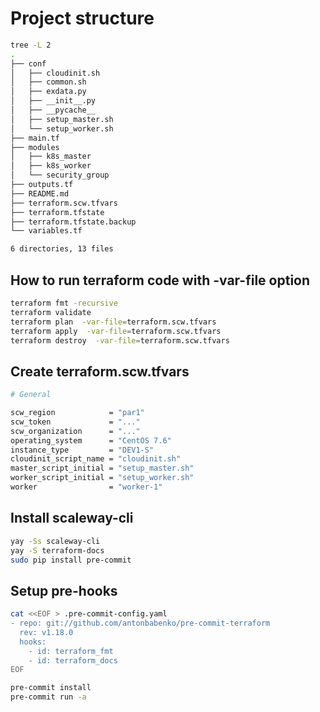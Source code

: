 # Project structure

```bash
tree -L 2   
.
├── conf
│   ├── cloudinit.sh
│   ├── common.sh
│   ├── exdata.py
│   ├── __init__.py
│   ├── __pycache__
│   ├── setup_master.sh
│   └── setup_worker.sh
├── main.tf
├── modules
│   ├── k8s_master
│   ├── k8s_worker
│   └── security_group
├── outputs.tf
├── README.md
├── terraform.scw.tfvars
├── terraform.tfstate
├── terraform.tfstate.backup
└── variables.tf

6 directories, 13 files
```

## How to run terraform code with -var-file option

```bash
terraform fmt -recursive
terraform validate
terraform plan  -var-file=terraform.scw.tfvars 
terraform apply  -var-file=terraform.scw.tfvars 
terraform destroy  -var-file=terraform.scw.tfvars 

```

## Create terraform.scw.tfvars

```bash
# General

scw_region            = "par1"
scw_token             = "..."
scw_organization      = "..."
operating_system      = "CentOS 7.6"
instance_type         = "DEV1-S"
cloudinit_script_name = "cloudinit.sh"
master_script_initial = "setup_master.sh"
worker_script_initial = "setup_worker.sh"
worker                = "worker-1"
```

## Install scaleway-cli

```bash
yay -Ss scaleway-cli
yay -S terraform-docs
sudo pip install pre-commit

```

## Setup pre-hooks

```bash
cat <<EOF > .pre-commit-config.yaml
- repo: git://github.com/antonbabenko/pre-commit-terraform
  rev: v1.18.0
  hooks:
    - id: terraform_fmt
    - id: terraform_docs
EOF

pre-commit install
pre-commit run -a
```